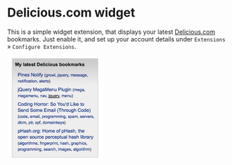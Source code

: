 Delicious.com widget
====================

This is a simple widget extension, that displays your latest [Delicious.com][1]
bookmarks. Just enable it, and set up your account details under `Extensions` &raquo; `Configure Extensions`.

<img src="extensions/delicious/docs/screenshot.png" alt="screenshot" />

[1]: http://www.delicious.com